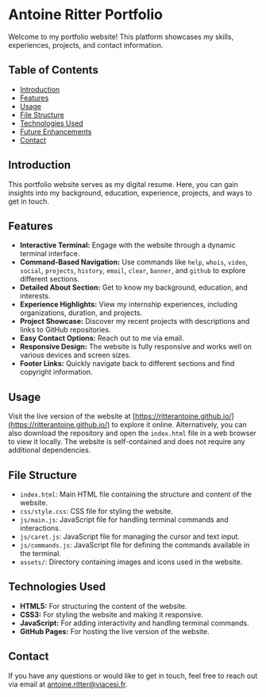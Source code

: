 # Antoine Ritter Portfolio

Welcome to my portfolio website! This platform showcases my skills, experiences, projects, and contact information.

## Table of Contents

- [Introduction](#introduction)
- [Features](#features)
- [Usage](#usage)
- [File Structure](#file-structure)
- [Technologies Used](#technologies-used)
- [Future Enhancements](#future-enhancements)
- [Contact](#contact)

## Introduction

This portfolio website serves as my digital resume. Here, you can gain insights into my background, education, experience, projects, and ways to get in touch.

## Features

- **Interactive Terminal:** Engage with the website through a dynamic terminal interface.
- **Command-Based Navigation:** Use commands like `help`, `whois`, `video`, `social`, `projects`, `history`, `email`, `clear`, `banner`, and `github` to explore different sections.
- **Detailed About Section:** Get to know my background, education, and interests.
- **Experience Highlights:** View my internship experiences, including organizations, duration, and projects.
- **Project Showcase:** Discover my recent projects with descriptions and links to GitHub repositories.
- **Easy Contact Options:** Reach out to me via email.
- **Responsive Design:** The website is fully responsive and works well on various devices and screen sizes.
- **Footer Links:** Quickly navigate back to different sections and find copyright information.

## Usage

Visit the live version of the website at [https://ritterantoine.github.io/](https://ritterantoine.github.io/) to explore it online. Alternatively, you can also download the repository and open the `index.html` file in a web browser to view it locally. The website is self-contained and does not require any additional dependencies.

## File Structure

- `index.html`: Main HTML file containing the structure and content of the website.
- `css/style.css`: CSS file for styling the website.
- `js/main.js`: JavaScript file for handling terminal commands and interactions.
- `js/caret.js`: JavaScript file for managing the cursor and text input.
- `js/commands.js`: JavaScript file for defining the commands available in the terminal.
- `assets/`: Directory containing images and icons used in the website.

## Technologies Used

- **HTML5:** For structuring the content of the website.
- **CSS3:** For styling the website and making it responsive.
- **JavaScript:** For adding interactivity and handling terminal commands.
- **GitHub Pages:** For hosting the live version of the website.

## Contact

If you have any questions or would like to get in touch, feel free to reach out via email at [antoine.ritter@viacesi.fr](mailto:antoine.ritter@viacesi.fr).